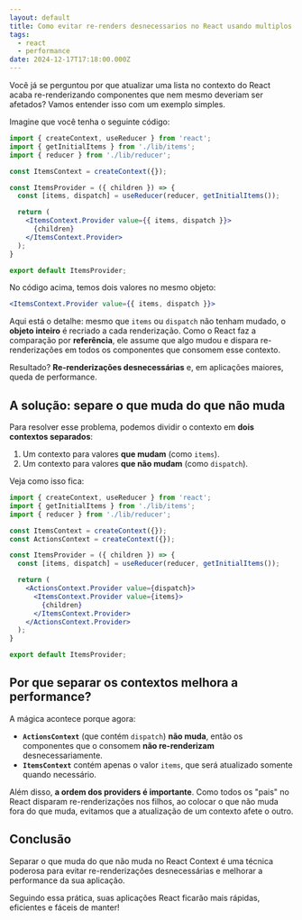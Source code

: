 ```yaml
---
layout: default
title: Como evitar re-renders desnecessarios no React usando multiplos contextos
tags:
  - react
  - performance
date: 2024-12-17T17:18:00.000Z
---
```

Você já se perguntou por que atualizar uma lista no contexto do React acaba re-renderizando componentes que nem mesmo deveriam ser afetados? Vamos entender isso com um exemplo simples.

Imagine que você tenha o seguinte código:

```jsx
import { createContext, useReducer } from 'react';
import { getInitialItems } from './lib/items';
import { reducer } from './lib/reducer';

const ItemsContext = createContext({});

const ItemsProvider = ({ children }) => {
  const [items, dispatch] = useReducer(reducer, getInitialItems());

  return (
    <ItemsContext.Provider value={{ items, dispatch }}>
      {children}
    </ItemsContext.Provider>
  );
}

export default ItemsProvider;
```

No código acima, temos dois valores no mesmo objeto:

```jsx
<ItemsContext.Provider value={{ items, dispatch }}>
```

Aqui está o detalhe: mesmo que `items` ou `dispatch` não tenham mudado, o **objeto inteiro** é recriado a cada renderização. Como o React faz a comparação por **referência**, ele assume que algo mudou e dispara re-renderizações em todos os componentes que consomem esse contexto.

Resultado? **Re-renderizações desnecessárias** e, em aplicações maiores, queda de performance.

## A solução: separe o que muda do que não muda

Para resolver esse problema, podemos dividir o contexto em **dois contextos separados**:

1. Um contexto para valores **que mudam** (como `items`).
2. Um contexto para valores **que não mudam** (como `dispatch`).

Veja como isso fica:

```jsx
import { createContext, useReducer } from 'react';
import { getInitialItems } from './lib/items';
import { reducer } from './lib/reducer';

const ItemsContext = createContext({});
const ActionsContext = createContext({});

const ItemsProvider = ({ children }) => {
  const [items, dispatch] = useReducer(reducer, getInitialItems());

  return (
    <ActionsContext.Provider value={dispatch}>
      <ItemsContext.Provider value={items}>
        {children}
      </ItemsContext.Provider>
    </ActionsContext.Provider>
  );
}

export default ItemsProvider;
```

## **Por que separar os contextos melhora a performance?**

A mágica acontece porque agora:

* **`ActionsContext`** (que contém `dispatch`) **não muda**, então os componentes que o consomem **não re-renderizam** desnecessariamente.
* **`ItemsContext`** contém apenas o valor `items`, que será atualizado somente quando necessário.

Além disso, **a ordem dos providers é importante**. Como todos os "pais" no React disparam re-renderizações nos filhos, ao colocar o que não muda fora do que muda, evitamos que a atualização de um contexto afete o outro.

## Conclusão

Separar o que muda do que não muda no React Context é uma técnica poderosa para evitar re-renderizações desnecessárias e melhorar a performance da sua aplicação.

Seguindo essa prática, suas aplicações React ficarão mais rápidas, eficientes e fáceis de manter!
